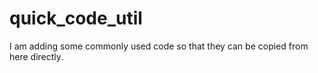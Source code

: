 # quick_code_util
I am adding some commonly used code so that they can be copied from here directly.
